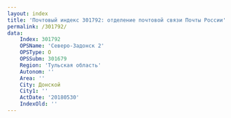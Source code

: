 ```yaml
---
layout: index
title: 'Почтовый индекс 301792: отделение почтовой связи Почты России'
permalink: /301792/
data:
    Index: 301792
    OPSName: 'Северо-Задонск 2'
    OPSType: О
    OPSSubm: 301679
    Region: 'Тульская область'
    Autonom: ''
    Area: ''
    City: Донской
    City1: ''
    ActDate: '20180530'
    IndexOld: ''
---
```

